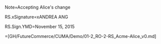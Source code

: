 Note=Accepting Alice's change

RS.xSignature=xANDREA ANG

RS.Sign.YMD=November 15, 2015

=[GH/FutureCommerce/CUMA/Demo/01-2_RO-2-RS_Acme-Alice_v0.md]